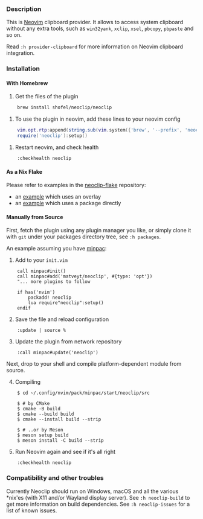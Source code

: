 ### Description

This is [Neovim](https://neovim.io) clipboard provider. It allows to access system
clipboard without any extra tools, such as `win32yank`, `xclip`, `xsel`, `pbcopy`,
`pbpaste` and so on.

Read `:h provider-clipboard` for more information on Neovim clipboard integration.

### Installation

#### With Homebrew

1. Get the files of the plugin
``` sh
    brew install shofel/neoclip/neoclip
```
1. To use the plugin in neovim, add these lines to your neovim config
``` lua
    vim.opt.rtp:append(string.sub(vim.system({'brew', '--prefix', 'neoclip'}):wait().stdout, 1, -2))
    require('neoclip'):setup()
```
1. Restart neovim, and check health
``` vim
    :checkhealth neoclip
```

#### As a Nix Flake

Please refer to examples in the [neoclip-flake](https://github.com/neoclip-nvim/neoclip-flake/) repository:
- an [example](https://github.com/neoclip-nvim/neoclip-flake/blob/master/examples/with-overlay/flake.nix) which uses an overlay
- an [example](https://github.com/neoclip-nvim/neoclip-flake/blob/master/examples/with-package/flake.nix) which uses a package directly

#### Manually from Source

First, fetch the plugin using any plugin manager you like, or simply clone it with `git`
under your packages directory tree, see `:h packages`.

An example assuming you have [minpac](https://github.com/k-takata/minpac):

1. Add to your `init.vim`
```
    call minpac#init()
    call minpac#add('matveyt/neoclip', #{type: 'opt'})
    "... more plugins to follow

    if has('nvim')
        packadd! neoclip
        lua require"neoclip":setup()
    endif
```

2. Save the file and reload configuration
```
    :update | source %
```

3.  Update the plugin from network repository
```
    :call minpac#update('neoclip')
```

Next, drop to your shell and compile platform-dependent module from source.

4. Compiling
```
    $ cd ~/.config/nvim/pack/minpac/start/neoclip/src

    $ # by CMake
    $ cmake -B build
    $ cmake --build build
    $ cmake --install build --strip

    $ # ..or by Meson
    $ meson setup build
    $ meson install -C build --strip
```

5. Run Neovim again and see if it's all right
```
    :checkhealth neoclip
```

### Compatibility and other troubles

Currently Neoclip should run on Windows, macOS and all the various \*nix'es (with X11
and/or Wayland display server). See `:h neoclip-build` to get more information on build
dependencies. See `:h neoclip-issues` for a list of known issues.
